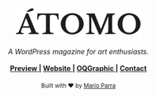 <h1 align="center">
  <img alt="Átomo Logo" src="wp-content/themes/atomo/assets/images/logo-atomo.svg" width="50%">
</h1>

<div align="center">
  <em>A WordPress magazine for art enthusiasts.</em>
</div>

<br>

<div align="center">
  <strong>
    <a href="http://oqgraphic.com/atomo/" alt="Theme preview">
      Preview
    </a>
    <span> | </span>
    <a href="https://atomo.cl" alt="Future public website">
      Website
    </a>
    <span> | </span>
    <a href="http://oqpgrahic.com" alt="Portfolio of Mario Parra">
      OQGraphic
    </a>
    <span> | </span>
    <a href="mailto:hello@oqgraphic.com" alt="Message the creator">
      Contact
    </a>
  </strong>
</div>

<br>

<div align="center">
  <small>
    Built with ❤︎ by <a href="https://www.behance.net/operacionquimera/">Mario Parra</a>
  </small>
</div>
